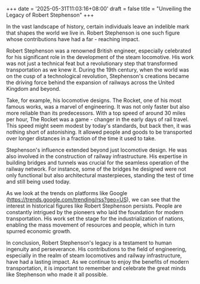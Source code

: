 +++
date = '2025-05-31T11:03:16+08:00'
draft = false
title = "Unveiling the Legacy of Robert Stephenson"
+++

In the vast landscape of history, certain individuals leave an indelible mark that shapes the world we live in. Robert Stephenson is one such figure whose contributions have had a far - reaching impact. 

Robert Stephenson was a renowned British engineer, especially celebrated for his significant role in the development of the steam locomotive. His work was not just a technical feat but a revolutionary step that transformed transportation as we knew it. During the 19th century, when the world was on the cusp of a technological revolution, Stephenson's creations became the driving force behind the expansion of railways across the United Kingdom and beyond.

Take, for example, his locomotive designs. The Rocket, one of his most famous works, was a marvel of engineering. It was not only faster but also more reliable than its predecessors. With a top speed of around 30 miles per hour, The Rocket was a game - changer in the early days of rail travel. This speed might seem modest by today's standards, but back then, it was nothing short of astonishing. It allowed people and goods to be transported over longer distances in a fraction of the time it used to take.

Stephenson's influence extended beyond just locomotive design. He was also involved in the construction of railway infrastructure. His expertise in building bridges and tunnels was crucial for the seamless operation of the railway network. For instance, some of the bridges he designed were not only functional but also architectural masterpieces, standing the test of time and still being used today.

As we look at the trends on platforms like Google (https://trends.google.com/trending/rss?geo=US), we can see that the interest in historical figures like Robert Stephenson persists. People are constantly intrigued by the pioneers who laid the foundation for modern transportation. His work set the stage for the industrialization of nations, enabling the mass movement of resources and people, which in turn spurred economic growth.

In conclusion, Robert Stephenson's legacy is a testament to human ingenuity and perseverance. His contributions to the field of engineering, especially in the realm of steam locomotives and railway infrastructure, have had a lasting impact. As we continue to enjoy the benefits of modern transportation, it is important to remember and celebrate the great minds like Stephenson who made it all possible.